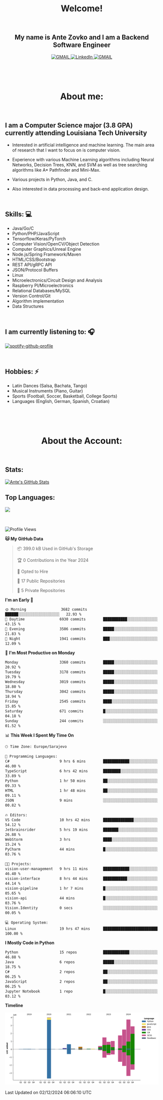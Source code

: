 
<h1 align="center"> Welcome!</h1>
<br>

<h2 align="center">My name is Ante Zovko and I am a Backend Software Engineer</h2> 

<p align= "center">
  <a href="https://mail.google.com/mail/u/0/?view=cm&fs=1&to=antezovko.az@gmail.com&tf=1">
      <img alt="GMAIL" src="https://img.shields.io/badge/Email-Contact-darkred?style=for-the-badge&logo=gmail&labelColor=grey&logoColor=white" />
    </a>
 <a href="https://www.linkedin.com/in/antezovko/">
      <img alt="LinkedIn" src="https://img.shields.io/badge/LinkedIn-Connect-Blue?style=for-the-badge&logo=LinkedIn" />
    </a>
   <a href="https://www.facebook.com/ZovkoAntee/">
      <img alt="GMAIL" src="https://img.shields.io/badge/Facebook-Add%20Friend-darkblue?style=for-the-badge&logo=Facebook&logoColor=white" />
    </a>

  </p>

<br>
<br>
<br>

<h1 align="center">About me:</h1>

<br>

## I am a Computer Science major (3.8 GPA) currently attending Louisiana Tech University
  - Interested in artificial intelligence and machine learning. The main area of research that I want to focus on is computer vision. 

  - Experience with various Machine Learning algorithms including Neural Networks, Decision Trees, KNN, and SVM as well as tree searching algorithms like A* Pathfinder and Mini-Max.

  - Various projects in Python, Java, and C.

   - Also interested in data processing and back-end application design.

<br>

## Skills: 💻
- Java/Go/C
- Python/PHP/JavaScript
- Tensorflow/Keras/PyTorch
- Computer Vision/OpenCV/Object
Detection
- Computer Graphics/Unreal Engine
- Node.js/Spring Framework/Maven 
- HTML/CSS/Bootstrap
- REST API/gRPC API 
- JSON/Protocol Buffers
- Linux 
- Microelectronics/Circuit Design
and Analysis
- Raspberry PI/Microelectronics
- Relational Databases/MySQL 
- Version Control/Git
- Algorithm implementation
- Data Structures


<br>

## I am currently listening to: 🎧
[![spotify-github-profile](https://spotify-github-profile.vercel.app/api/view?uid=u06dtc9h3le4tq61m3x12o9uh&cover_image=true&theme=default&bar_color=53b14f&bar_color_cover=false)](https://github.com/kittinan/spotify-github-profile)

<br>


## Hobbies: ⚡ 
- Latin Dances (Salsa, Bachata, Tango)
- Musical Instruments (Piano, Guitar)
- Sports (Football, Soccer, Basketball, College Sports)
- Languages (English, German, Spanish, Croatian)

<br>
<br>
<br>

<h1 align="center">About the Account:</h1>

<br>

## Stats: 
<a href="https://github.com/AnteZovko23">
  <img align="center" src="https://github-readme-stats.antezovko23.vercel.app/api?username=AnteZovko23&show_icons=true&line_height=27&count_private=true&title_color=ffffff&text_color=c9cacc&icon_color=2bbc8a&bg_color=1d1f21" alt="Ante's GitHub Stats" />
</a>


<br>

## Top Languages:
<img align="center" src="https://github-readme-stats.antezovko23.vercel.app/api/top-langs/?username=AnteZovko23&title_color=ffffff&text_color=c9cacc&icon_color=2bbc8a&bg_color=1d1f21" />






<br>
<br>
<br>


<!--START_SECTION:waka-->
![Profile Views](http://img.shields.io/badge/Profile%20Views-1-blue)

**🐱 My GitHub Data** 

> 📦 399.0 kB Used in GitHub's Storage 
 > 
> 🏆 0 Contributions in the Year 2024
 > 
> 💼 Opted to Hire
 > 
> 📜 17 Public Repositories 
 > 
> 🔑 5 Private Repositories 
 > 
**I'm an Early 🐤** 

```text
🌞 Morning                3682 commits        ██████░░░░░░░░░░░░░░░░░░░   22.93 % 
🌆 Daytime                6930 commits        ███████████░░░░░░░░░░░░░░   43.15 % 
🌃 Evening                3506 commits        █████░░░░░░░░░░░░░░░░░░░░   21.83 % 
🌙 Night                  1941 commits        ███░░░░░░░░░░░░░░░░░░░░░░   12.09 % 
```
📅 **I'm Most Productive on Monday** 

```text
Monday                   3360 commits        █████░░░░░░░░░░░░░░░░░░░░   20.92 % 
Tuesday                  3178 commits        █████░░░░░░░░░░░░░░░░░░░░   19.79 % 
Wednesday                3019 commits        █████░░░░░░░░░░░░░░░░░░░░   18.80 % 
Thursday                 3042 commits        █████░░░░░░░░░░░░░░░░░░░░   18.94 % 
Friday                   2545 commits        ████░░░░░░░░░░░░░░░░░░░░░   15.85 % 
Saturday                 671 commits         █░░░░░░░░░░░░░░░░░░░░░░░░   04.18 % 
Sunday                   244 commits         ░░░░░░░░░░░░░░░░░░░░░░░░░   01.52 % 
```


📊 **This Week I Spent My Time On** 

```text
🕑︎ Time Zone: Europe/Sarajevo

💬 Programming Languages: 
C#                       9 hrs 6 mins        ████████████░░░░░░░░░░░░░   46.00 % 
TypeScript               6 hrs 42 mins       ████████░░░░░░░░░░░░░░░░░   33.89 % 
Python                   1 hr 50 mins        ██░░░░░░░░░░░░░░░░░░░░░░░   09.33 % 
HTML                     1 hr 48 mins        ██░░░░░░░░░░░░░░░░░░░░░░░   09.11 % 
JSON                     9 mins              ░░░░░░░░░░░░░░░░░░░░░░░░░   00.82 % 

🔥 Editors: 
VS Code                  10 hrs 42 mins      ██████████████░░░░░░░░░░░   54.12 % 
Jetbrainsrider           5 hrs 19 mins       ███████░░░░░░░░░░░░░░░░░░   26.88 % 
WebStorm                 3 hrs               ████░░░░░░░░░░░░░░░░░░░░░   15.24 % 
PyCharm                  44 mins             █░░░░░░░░░░░░░░░░░░░░░░░░   03.76 % 

🐱‍💻 Projects: 
vision-user-management   9 hrs 11 mins       ████████████░░░░░░░░░░░░░   46.40 % 
vision-interface         8 hrs 44 mins       ███████████░░░░░░░░░░░░░░   44.14 % 
vision-pipeline          1 hr 7 mins         █░░░░░░░░░░░░░░░░░░░░░░░░   05.65 % 
vision-api               44 mins             █░░░░░░░░░░░░░░░░░░░░░░░░   03.76 % 
Vision.Identity          0 secs              ░░░░░░░░░░░░░░░░░░░░░░░░░   00.05 % 

💻 Operating System: 
Linux                    19 hrs 47 mins      █████████████████████████   100.00 % 
```

**I Mostly Code in Python** 

```text
Python                   15 repos            ████████████░░░░░░░░░░░░░   46.88 % 
Java                     6 repos             █████░░░░░░░░░░░░░░░░░░░░   18.75 % 
C#                       2 repos             ██░░░░░░░░░░░░░░░░░░░░░░░   06.25 % 
JavaScript               2 repos             ██░░░░░░░░░░░░░░░░░░░░░░░   06.25 % 
Jupyter Notebook         1 repo              █░░░░░░░░░░░░░░░░░░░░░░░░   03.12 % 
```



**Timeline**

![Lines of Code chart](https://raw.githubusercontent.com/AnteZovko23/AnteZovko23/master/assets/bar_graph.png)


 Last Updated on 02/12/2024 06:06:10 UTC
<!--END_SECTION:waka-->



